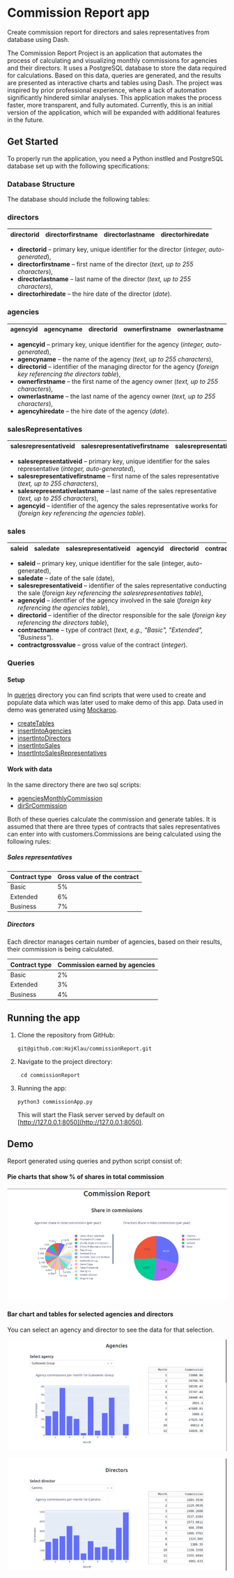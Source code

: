 # Commission Report app

Create commission report for directors and sales representatives from database using Dash.

The Commission Report Project is an application that automates the process of calculating and visualizing monthly commissions for agencies and their directors. It uses a PostgreSQL database to store the data required for calculations. Based on this data, queries are generated, and the results are presented as interactive charts and tables using Dash. The project was inspired by prior professional experience, where a lack of automation significantly hindered similar analyses. This application makes the process faster, more transparent, and fully automated. Currently, this is an initial version of the application, which will be expanded with additional features in the future.

## Get Started
To properly run the application, you need a Python instlled and PostgreSQL database set up with the following specifications:

### Database Structure

The database should include the following tables:

### directors
| directorid | directorfirstname | directorlastname | directorhiredate |
|------------|-------------------|------------------|------------------|
- **directorid** – primary key, unique identifier for the director (*integer, auto-generated*),
- **directorfirstname** – first name of the director (*text, up to 255 characters*),
- **directorlastname** – last name of the director (*text, up to 255 characters*),
- **directorhiredate** – the hire date of the director (*date*).

### agencies
| agencyid | agencyname | directorid | ownerfirstname | ownerlastname | agencyhiredate |
|----------|------------|------------|----------------|---------------|----------------|
- **agencyid** – primary key, unique identifier for the agency (*integer, auto-generated*),
- **agencyname** – the name of the agency (*text, up to 255 characters*),
- **directorid** – identifier of the managing director for the agency (*foreign key referencing the directors table*),
- **ownerfirstname** – the first name of the agency owner (*text, up to 255 characters*),
- **ownerlastname** – the last name of the agency owner (*text, up to 255 characters*),
- **agencyhiredate** – the hire date of the agency (*date*).

### salesRepresentatives
| salesrepresentativeid | salesrepresentativefirstname | salesrepresentativelastname | agencyid |
|-----------------------|------------------------------|-----------------------------|----------|
- **salesrepresentativeid** – primary key, unique identifier for the sales representative (*integer, auto-generated*),
- **salesrepresentativefirstname** – first name of the sales representative (*text, up to 255 characters*),
- **salesrepresentativelastname** – last name of the sales representative (*text, up to 255 characters*),
- **agencyid** – identifier of the agency the sales representative works for (*foreign key referencing the agencies table*).
  
### sales
| saleid | saledate | salesrepresentativeid | agencyid | directorid | contractname | contractgrossvalue |
|--------|----------|-----------------------|----------|------------|--------------|--------------------|
- **saleid** – primary key, unique identifier for the sale (integer, auto-generated),
- **saledate** – date of the sale (date),
- **salesrepresentativeid** – identifier of the sales representative conducting the sale (*foreign key referencing the salesrepresentatives table*),
- **agencyid** – identifier of the agency involved in the sale (*foreign key referencing the agencies table*),
- **directorid** – identifier of the director responsible for the sale (*foreign key referencing the directors table*),
- **contractname** – type of contract (*text, e.g., "Basic", "Extended", "Business"*).
- **contractgrossvalue** – gross value of the contract (*integer*).

### Queries

#### Setup
In [queries](queries/ "queries") directory you can find scripts that were used to create and populate data which was later used to make demo of this app.
Data used in demo was generated using [Mockaroo](https://www.mockaroo.com/).

- [createTables](queries/createTables.sql)
- [insertIntoAgencies](queries/insertIntoAgencies.sql)
- [insertIntoDirectors](queries/insertIntoDirectors.sql)
- [insertIntoSales](queries/insertIntoSales.sql)
- [InsertIntoSalesRepresentatives](queries/InsertIntoSalesRepresentatives.sql)

#### Work with data
In the same directory there are two sql scripts:
- [agenciesMonthlyCommission](queries/agenciesMonthlyCommission.sql)
- [dirSrCommission](queries/dirSrCommission.sql)

Both of these queries calculate the commission and generate tables. It is assumed that there are three types of contracts that sales representatives can enter into with customers.Commissions are being calculated using the following rules:

##### Sales representatives

| Contract type |  Gross value of the contract  |
|---------------|-------------------------------|
| Basic         |               5%              |
| Extended      |               6%              |
| Business      |               7%              |

##### Directors

Each director manages certain number of agencies, based on their results, their commission is being calculated.

| Contract type | Commission earned by agencies |
|---------------|-------------------------------|
| Basic         |               2%              |
| Extended      |               3%              |
| Business      |               4%              |

## Running the app

1. Clone the repository from GitHub:
    ```
    git@github.com:HajKlau/commissionReport.git
    ```
2. Navigate to the project directory:
    ```
     cd commissionReport
    ```
3. Running the app:
    ```
    python3 commissionApp.py
    ```
    This will start the Flask server served by default on [http://127.0.0.1:8050](http://127.0.0.1:8050).

## Demo

Report generated using queries and python script consist of:

#### Pie charts that show % of shares in total commission
![Share in commissions](screenshots/share_in_commissions.png "Share in commissions")

#### Bar chart and tables for selected agencies and directors

You can select an agency and director to see the data for that selection.

![Agencies commission](screenshots/agencies_commission.png "Agencies commission")

![Directors commission](screenshots/directors_commission.png "Directors commission")
